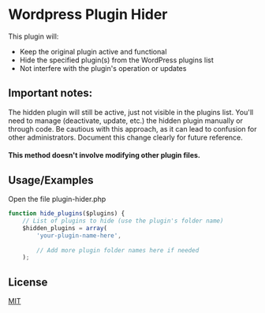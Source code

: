 
# Wordpress Plugin Hider

This plugin will:

- Keep the original plugin active and functional
- Hide the specified plugin(s) from the WordPress plugins list
- Not interfere with the plugin's operation or updates


## Important notes:

The hidden plugin will still be active, just not visible in the plugins list.
You'll need to manage (deactivate, update, etc.) the hidden plugin manually or through code.
Be cautious with this approach, as it can lead to confusion for other administrators.
Document this change clearly for future reference.

####  This method doesn't involve modifying other plugin files.

## Usage/Examples

Open the file plugin-hider.php
```javascript
function hide_plugins($plugins) {
    // List of plugins to hide (use the plugin's folder name)
    $hidden_plugins = array(
        'your-plugin-name-here',
        
        // Add more plugin folder names here if needed
    );

```


## License

[MIT](https://choosealicense.com/licenses/mit/)

